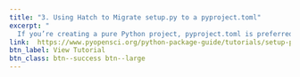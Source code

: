 ```yaml
---
title: "3. Using Hatch to Migrate setup.py to a pyproject.toml"
excerpt: "
  If you’re creating a pure Python project, pyproject.toml is preferred over setup.py for packaging and configuration. Learn how to migrate from the older setup.py format to the modern pyproject.toml file. This lesson walks you through updating your package metadata and build settings to align with current Python packaging standards."
link:  https://www.pyopensci.org/python-package-guide/tutorials/setup-py-to-pyproject-toml.html
btn_label: View Tutorial
btn_class: btn--success btn--large
---
```

